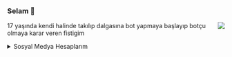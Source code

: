 ### Selam 👋

[<img src="https://lanyard-profile-readme.vercel.app/api/853235926825435146" align="right">](https://discord.com/users/853235926825435146)

17 yaşında kendi halinde takılıp dalgasına bot yapmaya başlayıp botçu olmaya karar veren fistigim


<details>
  <summary>Sosyal Medya Hesaplarım</summary>
  
> Yanıt süresine göre sıralanmıştır
- [Discord](https://discord.com/users/853235926825435146)
- [Instagram](https://www.instagram.com/lilsahin210/)
- [Twitter](https://twitter.com/lilsahin210)
- [Spotify](https://open.spotify.com/artist/6Avv8vRF0aDxE7jEc6XS0m?si=PyAuNysNT--Z436dJbUAmQ)
</details>
